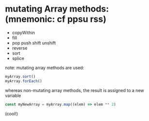 # mutating Array methods: (mnemonic: cf ppsu rss)

- copyWithin
- fill
- pop push shift unshift
- reverse
- sort
- splice

note: mutating array methods are used:

```js
myArray.sort()
myArray.forEach()
```

whereas non-mutating array methods, the result is assigned to a new variable

```js
const myNewArray = myArray.map((elem) => elem ** 2)
```

(cool!)
